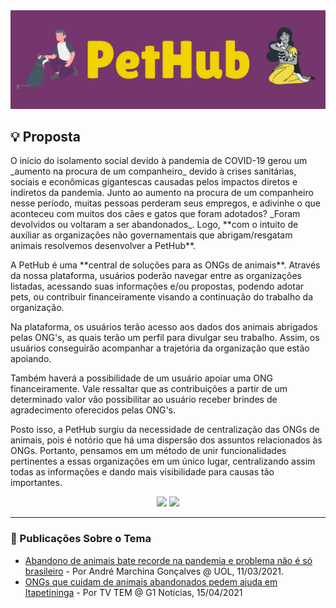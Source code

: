 <img src="./headerImg.jfif" />

<h2>💡 Proposta</h2>
<p>
  O início do isolamento social devido à pandemia de COVID-19 gerou um _aumento na procura de um companheiro_ devido à crises sanitárias, sociais e econômicas gigantescas causadas pelos impactos diretos e indiretos da pandemia. Junto ao aumento na procura de um companheiro nesse período, muitas pessoas perderam seus empregos, e adivinhe o que aconteceu com muitos dos cães e gatos que foram adotados? _Foram devolvidos ou voltaram a ser abandonados_. Logo, **com o intuito de auxiliar as organizações não governamentais que abrigam/resgatam animais resolvemos desenvolver a PetHub**.
</p>
<p>
  A PetHub é uma **central de soluções para as ONGs de animais**. Através da nossa plataforma, usuários poderão navegar entre as organizações listadas, acessando suas informações e/ou propostas, podendo adotar pets, ou contribuir financeiramente visando a continuação do trabalho da organização.
</p>
<p>
  Na plataforma, os usuários terão acesso aos dados dos animais abrigados pelas ONG's, as quais terão um perfil para divulgar seu trabalho. Assim, os usuários conseguirão acompanhar a trajetória da organização que estão apoiando.
</p>
<p>
  Também haverá a possibilidade de um usuário apoiar uma ONG financeiramente. Vale ressaltar que as contribuições a partir de um determinado valor vão possibilitar ao usuário receber brindes de agradecimento oferecidos pelas ONG's.
</p>
<p>
  Posto isso, a PetHub surgiu da necessidade de centralização das ONGs de animais, pois é notório que há uma dispersão dos assuntos relacionados às ONGs. Portanto, pensamos em um método de unir funcionalidades pertinentes a essas organizações em um único lugar, centralizando assim todas as informações e dando mais visibilidade para causas tão importantes. 
</p>

<div align="center">
  <img src="https://mega.ibxk.com.br/2021/01/13/13132701979136.jpg?ims=610x" height="180em" />
  <img src="https://www.petlove.com.br/dicas/wp-content/uploads/2018/06/gato-homem-beijo.jpg" height="180em" />
</div>

<hr>

<h3>
  🔗 Publicações Sobre o Tema
</h3>
<ul>
  <li>
    <a href="https://www.uol.com.br/nossa/colunas/coluna-do-veterinario/2021/03/11/abandono-de-animais-bate-recorde-na-pandemia-e-problema-nao-e-so-brasileiro.htm" target="_blank">Abandono de animais bate recorde na pandemia e problema não é só brasileiro</a> - Por André Marchina Gonçalves @ UOL, 11/03/2021.
  </li>
  <li>
    <a href="https://g1.globo.com/sp/sorocaba-jundiai/mundo-pet/noticia/2021/04/15/ongs-que-cuidam-de-animais-abandonados-pedem-ajuda.ghtml" target="_blank">ONGs que cuidam de animais abandonados pedem ajuda em Itapetininga</a> - Por TV TEM @ G1 Notícias, 15/04/2021
  </li>
</ul>

